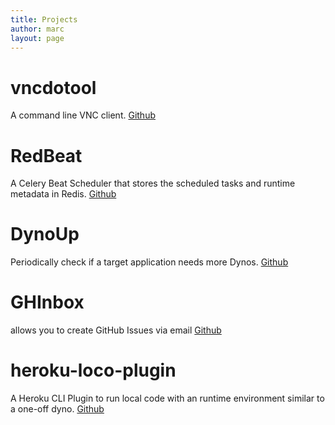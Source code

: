 ```yaml
---
title: Projects
author: marc
layout: page
---
```

# vncdotool
A command line VNC client. [Github](https://github.com/sibson/vncdotool)

# RedBeat
A Celery Beat Scheduler that stores the scheduled tasks and runtime metadata in Redis. [Github](https://github.com/sibson/redbeat)

# DynoUp
Periodically check if a target application needs more Dynos. [Github](https://github.com/sibson/dynoup)

# GHInbox
 allows you to create GitHub Issues via email [Github](https://github.com/sibson/ghinbox)

# heroku-loco-plugin
A Heroku CLI Plugin to run local code with an runtime environment similar to a one-off dyno. [Github](https://github.com/sibson/heroku-loco-plugin)

<!-- Quick Adsense WordPress Plugin: http://quicksense.net/ -->

<div style="float:none;margin:10px 0 10px 0;text-align:center;">
</div>

<div style="font-size:0px;height:0px;line-height:0px;margin:0;padding:0;clear:both">
</div>
